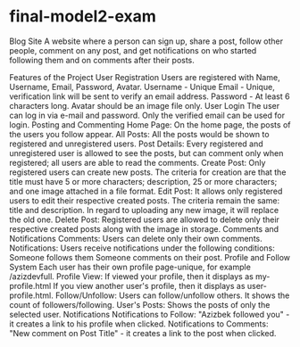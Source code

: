 ﻿# final-model2-exam
Blog Site
A website where a person can sign up, share a post, follow other people, comment on any post, and get notifications on who started following them and on comments after their posts.

Features of the Project
User Registration
Users are registered with Name, Username, Email, Password, Avatar.
Username - Unique
Email - Unique, verification link will be sent to verify an email address.
Password - At least 6 characters long.
Avatar should be an image file only.
User Login
The user can log in via e-mail and password.
Only the verified email can be used for login.
Posting and Commenting
Home Page: On the home page, the posts of the users you follow appear.
All Posts: All the posts would be shown to registered and unregistered users.
Post Details: Every registered and unregistered user is allowed to see the posts, but can comment only when registered; all users are able to read the comments.
Create Post: Only registered users can create new posts. The criteria for creation are that the title must have 5 or more characters; description, 25 or more characters; and one image attached in a file format. Edit Post: It allows only registered users to edit their respective created posts. The criteria remain the same: title and description. In regard to uploading any new image, it will replace the old one. Delete Post: Registered users are allowed to delete only their respective created posts along with the image in storage. Comments and Notifications
Comments: Users can delete only their own comments.
Notifications: Users receive notifications under the following conditions:
Someone follows them
Someone comments on their post.
Profile and Follow System
Each user has their own profile page-unique, for example /azizdevfull.
Profile View:
If viewed your profile, then it displays as my-profile.html
If you view another user's profile, then it displays as user-profile.html.
Follow/Unfollow: Users can follow/unfollow others. It shows the count of followers/following.
User's Posts: Shows the posts of only the selected user.
Notifications
Notifications to Follow: "Azizbek followed you" - it creates a link to his profile when clicked.
Notifications to Comments: "New comment on Post Title" - it creates a link to the post when clicked.
